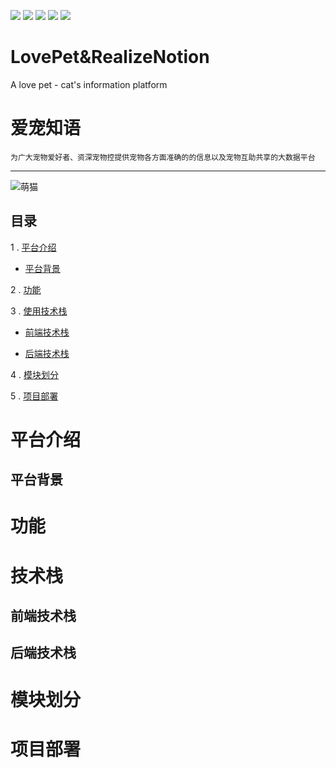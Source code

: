 ![](https://img.shields./travis/rust-lang/rust/master.svg)
![](https://img.shields.io/scrutinizer/coverage/g/phpmyadmin/phpmyadmin/master.svg)
![](https://img.shields.io/sensiolabs/i/45afb680-d4e6-4e66-93ea-bcfa79eb8a87.svg)
![](https://img..io/dotnet.myget/dotnet-coreclr/dt/Microsoft.DotNet.CoreCLR.svg)
![](https://img.shields.io/badge/python-3.6-orange.svg)

# LovePet&RealizeNotion
A love pet - cat's information platform

# 爱宠知语

`为广大宠物爱好者、资深宠物控提供宠物各方面准确的的信息以及宠物互助共享的大数据平台`

---

![萌猫](https://github.com/PythonScientists/LovePet-RealizeNotion/blob/master/cat.jpg)


## 目录

1 . [平台介绍](#平台介绍)

  - [平台背景](##平台背景)
    
2 . [功能](#功能)

3 . [使用技术栈](#技术栈)
  
  - [前端技术栈](##前端技术栈)
  
  - [后端技术栈](##后端技术栈)

4 . [模块划分](#模块划分)

5 . [项目部署](#项目部署)

# 平台介绍

## 平台背景

# 功能

# 技术栈

## 前端技术栈

## 后端技术栈

# 模块划分

# 项目部署

